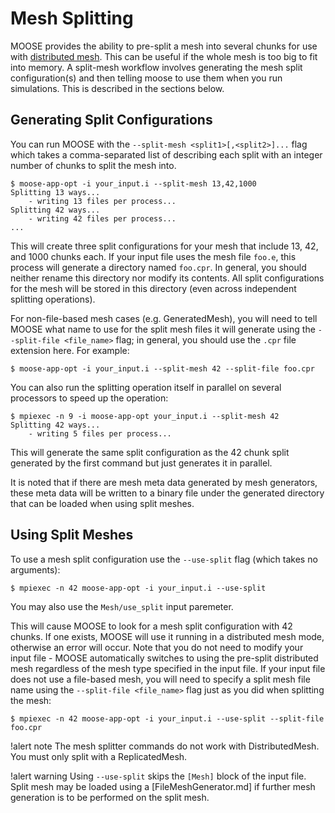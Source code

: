 # Mesh Splitting

MOOSE provides the ability to pre-split a mesh into several chunks for use with
[distributed mesh](/Mesh/index.md#replicated-and-distributed-mesh).
This can be useful if the whole mesh is too big to fit into memory. A split-mesh
workflow involves generating the mesh split configuration(s) and then telling moose
to use them when you run simulations.  This is described in the sections below.

## Generating Split Configurations

You can run MOOSE with the `--split-mesh <split1>[,<split2>]...` flag which takes a
comma-separated list of describing each split with an integer number of chunks to split the mesh
into.

```
$ moose-app-opt -i your_input.i --split-mesh 13,42,1000
Splitting 13 ways...
    - writing 13 files per process...
Splitting 42 ways...
    - writing 42 files per process...
...
```

This will create three split configurations for your mesh that include 13, 42, and 1000 chunks
each.  If your input file uses the mesh file `foo.e`, this process will generate a directory
named `foo.cpr`.  In general, you should neither rename this directory nor modify its
contents.  All split configurations for the mesh will be stored in this directory (even across
independent splitting operations).

For non-file-based mesh cases (e.g. GeneratedMesh), you will need to tell MOOSE what name to use
for the split mesh files it will generate using the `--split-file <file_name>` flag; in general,
you should use the `.cpr` file extension here. For example:

```
$ moose-app-opt -i your_input.i --split-mesh 42 --split-file foo.cpr
```

You can also run the splitting operation itself in parallel on several processors to speed up the
operation:

```
$ mpiexec -n 9 -i moose-app-opt your_input.i --split-mesh 42
Splitting 42 ways...
    - writing 5 files per process...
```

This will generate the same split configuration as the 42 chunk split generated by the first
command but just generates it in parallel.

It is noted that if there are mesh meta data generated by mesh generators, these meta data
will be written to a binary file under the generated directory that can be loaded when using
split meshes.

## Using Split Meshes

To use a mesh split configuration use the `--use-split` flag (which takes no arguments):

```
$ mpiexec -n 42 moose-app-opt -i your_input.i --use-split
```

You may also use the `Mesh/use_split` input paremeter.

This will cause MOOSE to look for a mesh split configuration with 42 chunks.  If one exists, MOOSE
will use it running in a distributed mesh mode, otherwise an error will occur.  Note that you do
not need to modify your input file - MOOSE automatically switches to using the pre-split
distributed mesh regardless of the mesh type specified in the input file.  If your input file does
not use a file-based mesh, you will need to specify a split mesh file name using the
`--split-file <file_name>` flag just as you did when splitting the mesh:

```
$ mpiexec -n 42 moose-app-opt -i your_input.i --use-split --split-file foo.cpr
```

!alert note
The mesh splitter commands do not work with DistributedMesh. You must only split with a ReplicatedMesh.

!alert warning
Using `--use-split` skips the `[Mesh]` block of the input file. Split mesh may be loaded using a [FileMeshGenerator.md] if further mesh generation is to be performed on the split mesh.
